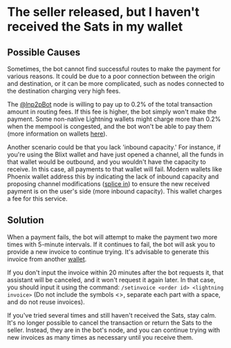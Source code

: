 # The seller released, but I haven't received the Sats in my wallet
## Possible Causes
Sometimes, the bot cannot find successful routes to make the payment for various reasons. It could be due to a poor connection between the origin and destination, or it can be more complicated, such as nodes connected to the destination charging very high fees.

The [@lnp2pBot](https://t.me/lnp2pBot) node is willing to pay up to 0.2% of the total transaction amount in routing fees. If this fee is higher, the bot simply won't make the payment. Some non-native Lightning wallets might charge more than 0.2% when the mempool is congested, and the bot won't be able to pay them (more information on wallets [here](./recommended-wallets.md)).

Another scenario could be that you lack 'inbound capacity.' For instance, if you're using the Blixt wallet and have just opened a channel, all the funds in that wallet would be outbound, and you wouldn't have the capacity to receive. In this case, all payments to that wallet will fail. Modern wallets like Phoenix wallet address this by indicating the lack of inbound capacity and proposing channel modifications ([splice in](https://bitcoinops.org/en/topics/splicing/)) to ensure the new received payment is on the user's side (more inbound capacity). This wallet charges a fee for this service.

## Solution
When a payment fails, the bot will attempt to make the payment two more times with 5-minute intervals. If it continues to fail, the bot will ask you to provide a new invoice to continue trying. It's advisable to generate this invoice from another [wallet](./recommended-wallets.md).

If you don't input the invoice within 20 minutes after the bot requests it, that assistant will be canceled, and it won't request it again later. In that case, you should input it using the command:
`/setinvoice <order id> <lightning invoice>` 
(Do not include the symbols <>, separate each part with a space, and do not reuse invoices).

If you've tried several times and still haven't received the Sats, stay calm. It's no longer possible to cancel the transaction or return the Sats to the seller. Instead, they are in the bot's node, and you can continue trying with new invoices as many times as necessary until you receive them.
